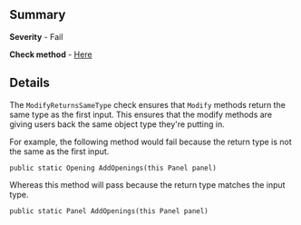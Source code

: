 ## Summary

**Severity** - Fail

**Check method** - [Here](https://github.com/BHoM/Test_Toolkit/blob/master/CodeComplianceTest_Engine/Query/Checks/ModifyReturnsSameType.cs)

## Details

The `ModifyReturnsSameType` check ensures that `Modify` methods return the same type as the first input. This ensures that the modify methods are giving users back the same object type they're putting in.

For example, the following method would fail because the return type is not the same as the first input.

`public static Opening AddOpenings(this Panel panel)`

Whereas this method will pass because the return type matches the input type.

`public static Panel AddOpenings(this Panel panel)`